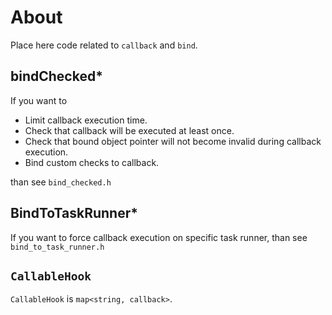 # About

Place here code related to `callback` and `bind`.

## bindChecked*

If you want to

* Limit callback execution time.
* Check that callback will be executed at least once.
* Check that bound object pointer will not become invalid during callback execution.
* Bind custom checks to callback.

than see `bind_checked.h`

## BindToTaskRunner*

If you want to force callback execution on specific task runner, than see `bind_to_task_runner.h`

## `CallableHook`

`CallableHook` is `map<string, callback>`.
